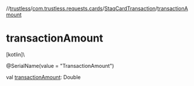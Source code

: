 //[trustless](../../../index.md)/[com.trustless.requests.cards](../index.md)/[StaqCardTransaction](index.md)/[transactionAmount](transaction-amount.md)

# transactionAmount

[kotlin]\

@SerialName(value = &quot;TransactionAmount&quot;)

val [transactionAmount](transaction-amount.md): Double

